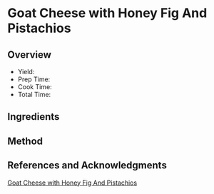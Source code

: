 # Goat Cheese with Honey Fig And Pistachios

## Overview

- Yield:
- Prep Time:
- Cook Time:
- Total Time:

## Ingredients


## Method



## References and Acknowledgments

[Goat Cheese with Honey Fig And Pistachios](http://www.simplehealthykitchen.com/goat-cheese-with-honey-fig-and-pistachios/)
